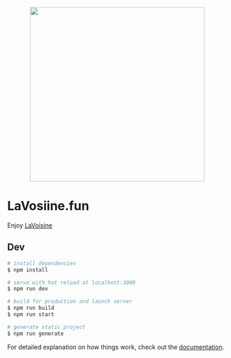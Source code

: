 <p align="center">
	<img src="https://user-images.githubusercontent.com/43764147/171759881-a8333c9e-3e1f-4f40-a636-a56385889932.png" width="400">
</p>

# LaVosiine.fun

Enjoy [LaVoisine](https://lavoisine.fun)

## Dev

```bash
# install dependencies
$ npm install

# serve with hot reload at localhost:3000
$ npm run dev

# build for production and launch server
$ npm run build
$ npm run start

# generate static project
$ npm run generate
```

For detailed explanation on how things work, check out the [documentation](https://nuxtjs.org).

